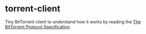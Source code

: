 # torrent-client
Tiny BitTorrent client to understand how it works by reading the [The BitTorrent Protocol Specification](https://www.bittorrent.org/beps/bep_0003.html).

